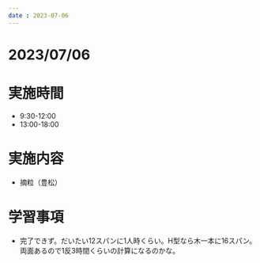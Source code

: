 ```yaml
---
date : 2023-07-06
---
```


# 2023/07/06

# 実施時間
- 9:30-12:00
- 13:00-18:00

# 実施内容
- 摘粒（豊松）

# 学習事項
- 完了できず。だいたい12スパンに1人時くらい。H型なら木一本に16スパン。両面あるので1反3時間くらいの計算になるのかな。